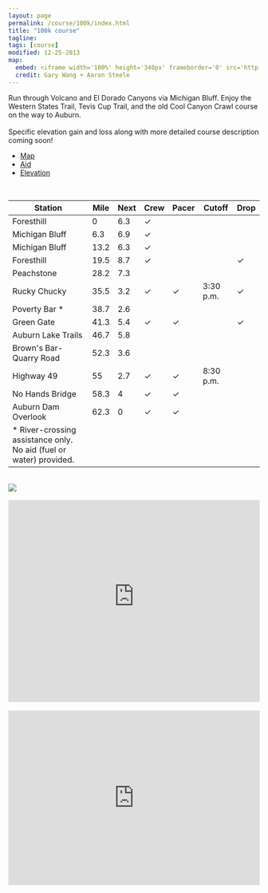 ```yaml
---
layout: page
permalink: /course/100k/index.html
title: "100k course"
tagline: 
tags: [course]
modified: 12-25-2013
map:
  embed: <iframe width='100%' height='340px' frameborder='0' src='http://trasontrailraces.cartodb.com/viz/bbb1b814-7034-11e3-b1ee-1796527001a2/embed_map?title=false&description=false&search=false&shareable=false&cartodb_logo=false&layer_selector=false&legends=false&scrollwheel=false&sublayer_options=1%7C1&sql=&sw_lat=38.70539715995312&sw_lon=-121.30427598953247&ne_lat=39.2285881446633&ne_lon=-119.98591661453247'></iframe>
  credit: Gary Wang + Aaron Steele
---
```

<!-- <div class="page-header">
  <h1>100 kilometer course</h1>
  <span class="lead">62.3 mi | 17,808 ft</span>
</div> -->
<!-- <hr> -->

<p class="lead">Run through Volcano and El Dorado Canyons via Michigan Bluff. Enjoy the Western States Trail, Tevis Cup Trail, and the old Cool Canyon Crawl course on the way to Auburn.<br>
<br>
Specific elevation gain and loss along with more detailed course description coming soon!</p>


<!-- Nav tabs -->
<ul class="nav nav-tabs">
  <li class="active"><a href="#map" data-toggle="tab">Map</a></li>
  <li><a href="#aid" data-toggle="tab">Aid</a></li>
  <li><a href="#elevation" data-toggle="tab">Elevation</a></li>
  <!-- <li><a href="#strava" data-toggle="tab">Strava</a></li> -->
</ul>

<!-- Tab panes -->
<div class="tab-content">
  <div class="tab-pane fade" id="aid">
  	<br>
  	<div class="table-responsive">
	<table class="table">
		<thead>
		  <tr>
		    <th>Station</th>
		    <th>Mile</th>
		    <th>Next</th>
		    <th>Crew</th>
		    <th>Pacer</th>
		    <th>Cutoff</th>
		    <th>Drop</th>
		  </tr>
		</thead>
		<tbody>
		  <tr>
		    <td><span class="circleBase legend" style="background:#33CC33;"></span>Foresthill</td>
		    <td>0</td>
		    <td>6.3</td>
		    <td>✓</td>
		    <td></td>
		    <td></td>
		    <td></td>
		  </tr>
		  <tr>
		    <td><span class="circleBase legend" style="background:#FF9900;"></span>Michigan Bluff</td>
		    <td>6.3</td>
		    <td>6.9</td>
		    <td>✓</td>
		    <td></td>
		    <td></td>
		    <td></td>
		  </tr>	  
		  <tr>
		    <td><span class="circleBase legend" style="background:#FF9900;"></span>Michigan Bluff</td>
		    <td>13.2</td>
		    <td>6.3</td>
		    <td>✓</td>
		    <td></td>
		    <td></td>
		    <td></td>
		  </tr>	  		  
		  <tr>
		    <td><span class="circleBase legend" style="background:#33CC33;"></span>Foresthill</td>
		    <td>19.5</td>
		    <td>8.7</td>
		    <td>✓</td>
		    <td></td>
		    <td></td>
		    <td>✓</td>
		  </tr>
		  <tr>
		    <td><span class="circleBase legend" style="background:#FF00FF;"></span>Peachstone</td>
		    <td>28.2</td>
		    <td>7.3</td>
		    <td></td>
		    <td></td>
		    <td></td>
		    <td></td>
		  </tr>
		  <tr>
		    <td><span class="circleBase legend" style="background:#FFCC00;"></span>Rucky Chucky</td>
		    <td>35.5</td>
		    <td>3.2</td>
		    <td>✓</td>
		    <td>✓</td>
		    <td>3:30 p.m.</td>
		    <td>✓</td>
		  </tr>
		  <tr>
		    <td><span class="circleBase legend" style="background:#0099FF;"></span>Poverty Bar *</td>
		    <td>38.7</td>
		    <td>2.6</td>
		    <td></td>
		    <td></td>
		    <td></td>
		    <td></td>
		  </tr>
		  <tr>
		    <td><span class="circleBase legend" style="background:#9900FF;"></span>Green Gate</td>
		    <td>41.3</td>
		    <td>5.4</td>
		    <td>✓</td>
		    <td>✓</td>
		    <td></td>
		    <td>✓</td>
		  </tr>
		  <tr>
		    <td><span class="circleBase legend" style="background:#996600;"></span>Auburn Lake Trails</td>
		    <td>46.7</td>
		    <td>5.8</td>
		    <td></td>
		    <td></td>
		    <td></td>
		    <td></td>
		  </tr>	
		  <tr>
		    <td><span class="circleBase legend" style="background:#669999;"></span>Brown's Bar-Quarry Road</td>
		    <td>52.3</td>
		    <td>3.6</td>
		    <td></td>
		    <td></td>
		    <td></td>
		    <td></td>
		  </tr>	
		  <tr>
		    <td><span class="circleBase legend" style="background:#2ADACB;"></span>Highway 49</td>
		    <td>55</td>
		    <td>2.7</td>
		    <td>✓</td>
		    <td>✓</td>
		    <td>8:30 p.m.</td>
		    <td></td>
		  </tr>	
		  <tr>
		    <td><span class="circleBase legend" style="background:#87140E;"></span>No Hands Bridge</td>
		    <td>58.3</td>
		    <td>4</td>
		    <td>✓</td>
		    <td>✓</td>
		    <td></td>
		    <td></td>
		  </tr>	
		  <tr>
		    <td><span class="circleBase legend" style="background:#2e5387;"></span>Auburn Dam Overlook</td>
		    <td>62.3</td>
		    <td>0</td>
		    <td>✓</td>
		    <td>✓</td>
		    <td></td>
		    <td></td>
		  </tr>	
		      <td><span class="circleBase legend" style="background:#0099FF;"></span>* River-crossing assistance only. No aid (fuel or water) provided.</td>
		  </tr>	
		  </tr>	
		</tbody>
	</table>
  </div>
</div>
  <div class="tab-pane fade" id="elevation">
  	<br>
  	<img class="img-responsive" src="{{ site.url }}/images/100k-profile.png"/>
	<!-- <span id="one-100k" class="circleBase legend" style="background:#33CC33;"></span>
	<span id="two-100k" class="circleBase legend" style="background:#FF9900;"></span>
	<span id="three-100k" class="circleBase legend" style="background:#FF9900;"></span>
	<span id="four-100k" class="circleBase legend" style="background:#33CC33;"></span>
	<span id="five-100k" class="circleBase legend" style="background:#FF00FF;"></span>
	<span id="six-100k" class="circleBase legend" style="background:#FFCC00;"></span>
	<span id="seven-100k" class="circleBase legend" style="background:#0099FF;"></span>
	<span id="eight-100k" class="circleBase legend" style="background:#9900FF;"></span>
	<span id="nine-100k" class="circleBase legend" style="background:#996600;"></span>
	<span id="ten-100k" class="circleBase legend" style="background:#669999;"></span>
	<span id="eleven-100k" class="circleBase legend" style="background:#2ADACB;"></span>
	<span id="twelve-100k" class="circleBase legend" style="background:#87140E;"></span>
	<span id="thirteen-100k" class="circleBase legend" style="background:#2e5387;"></span> -->
  </div>
  <div class="tab-pane fade in active" id="map">
	<br>
	<iframe width='100%' height='405px' frameborder='0' src='http://trasontrailraces.cartodb.com/viz/bbb1b814-7034-11e3-b1ee-1796527001a2/embed_map?title=false&description=false&search=false&shareable=false&cartodb_logo=true&layer_selector=false&legends=false&scrollwheel=false&sublayer_options=1%7C1&sql=&sw_lat=38.89737072309845&sw_lon=-121.04678392410278&ne_lat=39.0281772419617&ne_lon=-120.71719408035278'></iframe>
  </div>
  <div class="tab-pane fade" id="strava">
  	<br>
	<iframe height='350px' width='100%' frameborder='0' allowtransparency='true' scrolling='yes' src='http://www.strava.com/clubs/45777/latest-rides/1c0961136cabf43943d0264e081a6d2c3b170a73?show_rides=true'></iframe>
  </div>
</div>
